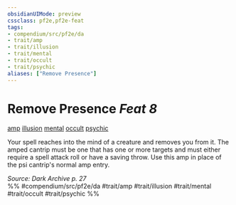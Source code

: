 ```yaml
---
obsidianUIMode: preview
cssclass: pf2e,pf2e-feat
tags:
- compendium/src/pf2e/da
- trait/amp
- trait/illusion
- trait/mental
- trait/occult
- trait/psychic
aliases: ["Remove Presence"]
---
```

# Remove Presence  *Feat 8*  
[amp](rules/traits/amp-da.md)  [illusion](rules/traits/illusion.md)  [mental](rules/traits/mental.md)  [occult](rules/traits/occult.md)  [psychic](rules/traits/psychic-da.md)  


Your spell reaches into the mind of a creature and removes you from it. The amped cantrip must be one that has one or more targets and must either require a spell attack roll or have a saving throw. Use this amp in place of the psi cantrip's normal amp entry.

*Source: Dark Archive p. 27*  
%% #compendium/src/pf2e/da #trait/amp #trait/illusion #trait/mental #trait/occult #trait/psychic %%